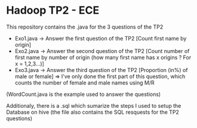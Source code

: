 # Hadoop TP2 - ECE 

This repository contains the .java for the 3 questions of the TP2

* Exo1.java -> Answer the first question of the TP2 [Count first name by origin]
* Exo2.java -> Answer the second question of the TP2 [Count number of first name by number of origin (how many first name has x origins ? For x = 1,2,3...)]
* Exo3.java -> Answer the third question of the TP2 [Proportion (in%) of male or female] => I've only done the first part of this question, which counts the number of female and male names using M/R

(WordCount.java is the example used to answer the questions)

Additionaly, there is a .sql which sumarize the steps I used to setup the Database on hive (the file also contains the SQL resquests for the TP2 questions)
